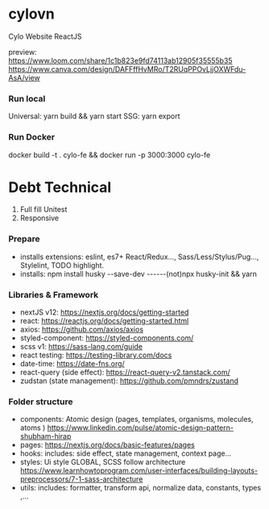 # cylovn

Cylo Website ReactJS

preview: https://www.loom.com/share/1c1b823e9fd74113ab12905f35555b35
https://www.canva.com/design/DAFFffHvMRo/T2RUqPPOvLjjOXWFdu-AsA/view

### Run local
Universal: yarn build && yarn start
SSG: yarn export

### Run Docker
docker build -t . cylo-fe && docker run -p 3000:3000 cylo-fe

# Debt Technical
1. Full fill Unitest
2. Responsive

### Prepare
* installs extensions: eslint, es7+ React/Redux..., Sass/Less/Stylus/Pug..., Stylelint, TODO highlight.
* installs: npm install husky --save-dev ------(not)npx husky-init && yarn

### Libraries & Framework
* nextJS v12: https://nextjs.org/docs/getting-started
* react: https://reactjs.org/docs/getting-started.html
* axios: https://github.com/axios/axios
* styled-component: https://styled-components.com/
* scss v1: https://sass-lang.com/guide
* react testing: https://testing-library.com/docs 
* date-time: https://date-fns.org/
* react-query (side effect): https://react-query-v2.tanstack.com/
* zudstan (state management): https://github.com/pmndrs/zustand

### Folder structure
* components: Atomic design (pages, templates, organisms, molecules, atoms ) https://www.linkedin.com/pulse/atomic-design-pattern-shubham-hirap
* pages: https://nextjs.org/docs/basic-features/pages
* hooks: includes: side effect, state management, context page...
* styles: Ui style GLOBAL, SCSS follow architecture https://www.learnhowtoprogram.com/user-interfaces/building-layouts-preprocessors/7-1-sass-architecture
* utils: includes: formatter, transform api, normalize data, constants, types ,...
